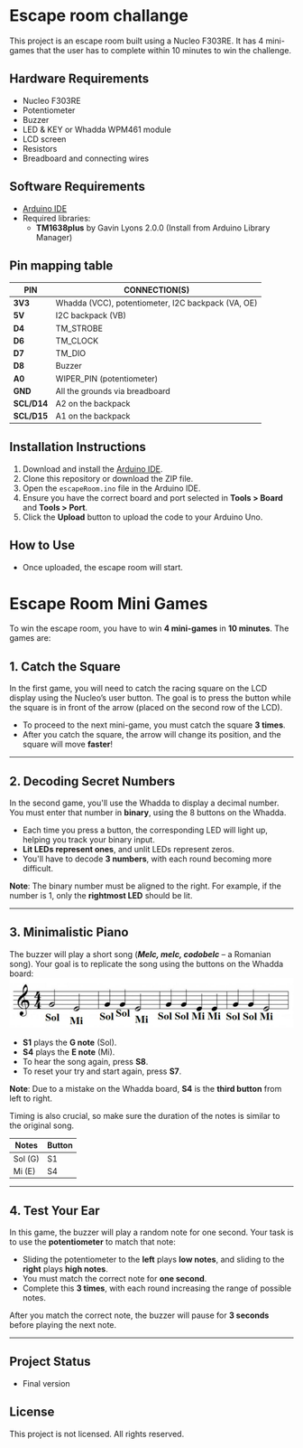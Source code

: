 # Escape room challange

This project is an escape room built using a Nucleo F303RE. It has 4 mini-games that the user has to complete within 10 minutes to win the challenge.
## Hardware Requirements
- Nucleo F303RE
- Potentiometer
- Buzzer
- LED & KEY or Whadda WPM461 module
- LCD screen
- Resistors
- Breadboard and connecting wires

## Software Requirements
- [Arduino IDE](https://www.arduino.cc/en/software)
- Required libraries:
    - **TM1638plus** by Gavin Lyons 2.0.0 (Install from Arduino Library Manager)

## Pin mapping table

| **PIN**      | **CONNECTION(S)**                        |
|--------------|------------------------------------------|
| **3V3**      | Whadda (VCC), potentiometer, I2C backpack (VA, OE) |
| **5V**       | I2C backpack (VB)                        |
| **D4**       | TM_STROBE                                |
| **D6**       | TM_CLOCK                                 |
| **D7**       | TM_DIO                                   |
| **D8**       | Buzzer                                   |
| **A0**       | WIPER_PIN (potentiometer)                |
| **GND**      | All the grounds via breadboard            |
| **SCL/D14**  | A2 on the backpack                       |
| **SCL/D15**  | A1 on the backpack                       |


## Installation Instructions
1. Download and install the [Arduino IDE](https://www.arduino.cc/en/software).
2. Clone this repository or download the ZIP file.
3. Open the `escapeRoom.ino` file in the Arduino IDE.
4. Ensure you have the correct board and port selected in **Tools > Board** and **Tools > Port**.
5. Click the **Upload** button to upload the code to your Arduino Uno.

## How to Use
- Once uploaded, the escape room will start.
# Escape Room Mini Games

To win the escape room, you have to win **4 mini-games** in **10 minutes**. The games are:

## 1. Catch the Square

In the first game, you will need to catch the racing square on the LCD display using the Nucleo’s user button. The goal is to press the button while the square is in front of the arrow (placed on the second row of the LCD).

- To proceed to the next mini-game, you must catch the square **3 times**.
- After you catch the square, the arrow will change its position, and the square will move **faster**!

---
## 2. Decoding Secret Numbers

In the second game, you'll use the Whadda to display a decimal number. You must enter that number in **binary**, using the 8 buttons on the Whadda.

- Each time you press a button, the corresponding LED will light up, helping you track your binary input.
- **Lit LEDs represent ones**, and unlit LEDs represent zeros.
- You'll have to decode **3 numbers**, with each round becoming more difficult.

**Note**: The binary number must be aligned to the right. For example, if the number is 1, only the **rightmost LED** should be lit.

---
## 3. Minimalistic Piano

The buzzer will play a short song (***Melc, melc, codobelc*** – a Romanian song). Your goal is to replicate the song using the buttons on the Whadda board:
![img.png](img.png)
- **S1** plays the **G note** (Sol).
- **S4** plays the **E note** (Mi).
- To hear the song again, press **S8**.
- To reset your try and start again, press **S7**.

**Note**: Due to a mistake on the Whadda board, **S4** is the **third button** from left to right.

Timing is also crucial, so make sure the duration of the notes is similar to the original song.

| Notes | Button |
|-------|--------|
| Sol (G) | S1 |
| Mi (E) | S4 |

---

## 4. Test Your Ear

In this game, the buzzer will play a random note for one second. Your task is to use the **potentiometer** to match that note:

- Sliding the potentiometer to the **left** plays **low notes**, and sliding to the **right** plays **high notes**.
- You must match the correct note for **one second**.
- Complete this **3 times**, with each round increasing the range of possible notes.

After you match the correct note, the buzzer will pause for **3 seconds** before playing the next note.

---

## Project Status
- Final version


## License

This project is not licensed. All rights reserved.
